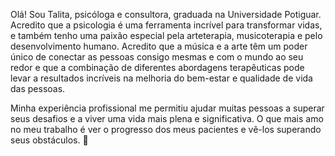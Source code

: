 Olá! Sou Talita, psicóloga e consultora, graduada na Universidade Potiguar. Acredito que a psicologia é uma ferramenta incrível para transformar vidas, e também tenho uma paixão especial pela arteterapia, musicoterapia e pelo desenvolvimento humano. Acredito que a música e a arte têm um poder único de conectar as pessoas consigo mesmas e com o mundo ao seu redor e que a combinação de diferentes abordagens terapêuticas pode levar a resultados incríveis na melhoria do bem-estar e qualidade de vida das pessoas. 

Minha experiência profissional me permitiu ajudar muitas pessoas a superar seus desafios e a viver uma vida mais plena e significativa. O que mais amo no meu trabalho é ver o progresso dos meus pacientes e vê-los superando seus obstáculos. 🥰